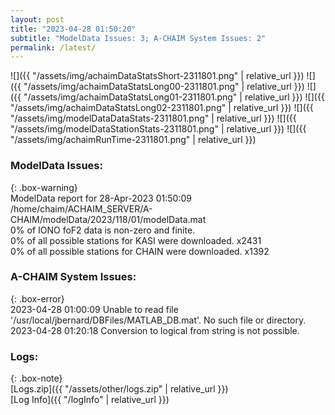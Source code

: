 ```yaml
---
layout: post
title: "2023-04-28 01:50:20"
subtitle: "ModelData Issues: 3; A-CHAIM System Issues: 2"
permalink: /latest/
---
```


![]({{ "/assets/img/achaimDataStatsShort-2311801.png" | relative_url }})
![]({{ "/assets/img/achaimDataStatsLong00-2311801.png" | relative_url }})
![]({{ "/assets/img/achaimDataStatsLong01-2311801.png" | relative_url }})
![]({{ "/assets/img/achaimDataStatsLong02-2311801.png" | relative_url }})
![]({{ "/assets/img/modelDataDataStats-2311801.png" | relative_url }})
![]({{ "/assets/img/modelDataStationStats-2311801.png" | relative_url }})
![]({{ "/assets/img/achaimRunTime-2311801.png" | relative_url }})


### ModelData Issues:  
  
{: .box-warning}  
 ModelData report for 28-Apr-2023 01:50:09   
 /home/chaim/ACHAIM_SERVER/A-CHAIM/modelData/2023/118/01/modelData.mat   
 0% of IONO foF2 data is non-zero and finite.   
 0% of all possible stations for KASI were downloaded. x2431   
 0% of all possible stations for CHAIN were downloaded. x1392   
  
### A-CHAIM System Issues:  
  
{: .box-error}  
2023-04-28 01:00:09 Unable to read file '/usr/local/jbernard/DBFiles/MATLAB_DB.mat'. No such file or directory.  
2023-04-28 01:20:18 Conversion to logical from string is not possible.  

### Logs:  
  
{: .box-note}  
[Logs.zip]({{ "/assets/other/logs.zip" | relative_url }})  
[Log Info]({{ "/logInfo" | relative_url }})  
